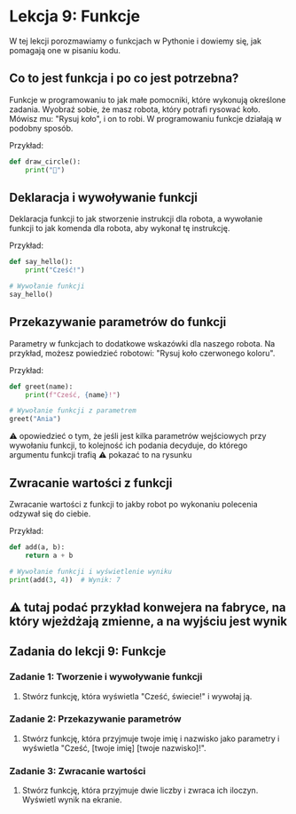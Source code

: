# Lekcja 9: Funkcje

W tej lekcji porozmawiamy o funkcjach w Pythonie i dowiemy się, jak pomagają one w pisaniu kodu.

## Co to jest funkcja i po co jest potrzebna?

Funkcje w programowaniu to jak małe pomocniki, które wykonują określone zadania. Wyobraź sobie, że masz robota, który potrafi rysować koło. Mówisz mu: "Rysuj koło", i on to robi. W programowaniu funkcje działają w podobny sposób.

Przykład:

```python
def draw_circle():
    print("🔵")
```

## Deklaracja i wywoływanie funkcji

Deklaracja funkcji to jak stworzenie instrukcji dla robota, a wywołanie funkcji to jak komenda dla robota, aby wykonał tę instrukcję.

Przykład:

```python
def say_hello():
    print("Cześć!")

# Wywołanie funkcji
say_hello()
```

## Przekazywanie parametrów do funkcji

Parametry w funkcjach to dodatkowe wskazówki dla naszego robota. Na przykład, możesz powiedzieć robotowi: "Rysuj koło czerwonego koloru".

Przykład:

```python
def greet(name):
    print(f"Cześć, {name}!")

# Wywołanie funkcji z parametrem
greet("Ania")
```
⚠️ opowiedzieć o tym, że jeśli jest kilka parametrów wejściowych przy wywołaniu funkcji, to kolejność ich podania decyduje, do którego argumentu funkcji trafią
⚠️ pokazać to na rysunku

## Zwracanie wartości z funkcji

Zwracanie wartości z funkcji to jakby robot po wykonaniu polecenia odzywał się do ciebie.

Przykład:

```python
def add(a, b):
    return a + b

# Wywołanie funkcji i wyświetlenie wyniku
print(add(3, 4))  # Wynik: 7
```
:warning: tutaj podać przykład konwejera na fabryce, na który wjeżdżają zmienne, a na wyjściu jest wynik
---

## Zadania do lekcji 9: Funkcje

### Zadanie 1: Tworzenie i wywoływanie funkcji

1. Stwórz funkcję, która wyświetla "Cześć, świecie!" i wywołaj ją.

### Zadanie 2: Przekazywanie parametrów

1. Stwórz funkcję, która przyjmuje twoje imię i nazwisko jako parametry i wyświetla "Cześć, [twoje imię] [twoje nazwisko]!".

### Zadanie 3: Zwracanie wartości

1. Stwórz funkcję, która przyjmuje dwie liczby i zwraca ich iloczyn. Wyświetl wynik na ekranie.
